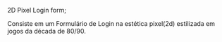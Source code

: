2D Pixel Login form;

Consiste em um Formulário de Login na estética pixel(2d) estilizada em jogos da década de 80/90.

